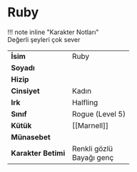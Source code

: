 # Ruby   
  
  
!!! note inline "Karakter Notları"  
	Değerli şeyleri çok sever  
  
  
|  |  |  
|---|---|  
| **İsim** | Ruby |  
| **Soyadı** |  |  
| **Hizip** |  |  
| **Cinsiyet** | Kadın |  
| **Irk** | Halfling |  
| **Sınıf** | Rogue (Level 5) |  
| **Kütük** | [[Marnell]] |  
| **Münasebet** |  |  
| **Karakter Betimi** | Renkli gözlü<br>Bayağı genç |  
